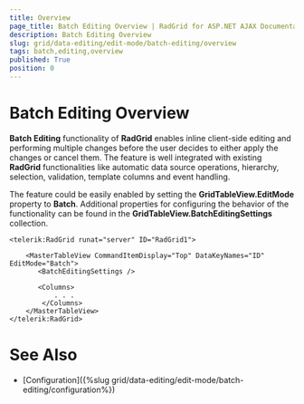 ```yaml
---
title: Overview
page_title: Batch Editing Overview | RadGrid for ASP.NET AJAX Documentation
description: Batch Editing Overview
slug: grid/data-editing/edit-mode/batch-editing/overview
tags: batch,editing,overview
published: True
position: 0
---
```


# Batch Editing Overview



**Batch Editing** functionality of **RadGrid** enables inline client-side editing and performing multiple changes before the user decides to either apply the changes or cancel them. The feature is well integrated with existing **RadGrid** functionalities like automatic data source operations, hierarchy, selection, validation, template columns and event handling. 

The feature could be easily enabled by setting the **GridTableView.EditMode** property to **Batch**. Additional properties for configuring the behavior of the functionality can be found in the **GridTableView.BatchEditingSettings** collection.

````ASP.NET
<telerik:RadGrid runat="server" ID="RadGrid1">

	<MasterTableView CommandItemDisplay="Top" DataKeyNames="ID" EditMode="Batch">
	   <BatchEditingSettings />
       
       <Columns>
	       . . .
        </Columns>
	</MasterTableView>
</telerik:RadGrid>
````



# See Also

 * [Configuration]({%slug grid/data-editing/edit-mode/batch-editing/configuration%})


